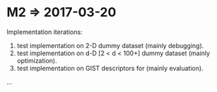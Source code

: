 # M2 => 2017-03-20 

Implementation iterations:

1. test implementation on 2-D dummy dataset (mainly debugging).
2. test implementation on d-D [2 < d < 100+] dummy dataset (mainly optimization).
3. test implementation on GIST descriptors for (mainly evaluation).

...
